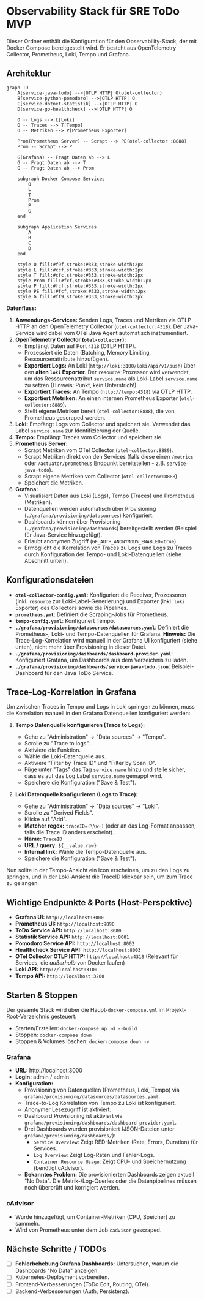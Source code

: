 # Observability Stack für SRE ToDo MVP

Dieser Ordner enthält die Konfiguration für den Observability-Stack, der mit Docker Compose bereitgestellt wird. Er besteht aus OpenTelemetry Collector, Prometheus, Loki, Tempo und Grafana.

## Architektur

```mermaid
graph TD
    A[service-java-todo] -->|OTLP HTTP| O(otel-collector)
    B[service-python-pomodoro] -->|OTLP HTTP| O
    C[service-dotnet-statistik] -->|OTLP HTTP| O
    D[service-go-healthcheck] -->|OTLP HTTP| O

    O -- Logs --> L[Loki]
    O -- Traces --> T[Tempo]
    O -- Metriken --> P[Prometheus Exporter]

    Prom(Prometheus Server) -- Scrapt --> PE(otel-collector :8888)
    Prom -- Scrapt --> P

    G(Grafana) -- Fragt Daten ab --> L
    G -- Fragt Daten ab --> T
    G -- Fragt Daten ab --> Prom

    subgraph Docker Compose Services
        O
        L
        T
        Prom
        P
        G
    end

    subgraph Application Services
        A
        B
        C
        D
    end

    style O fill:#f9f,stroke:#333,stroke-width:2px
    style L fill:#ccf,stroke:#333,stroke-width:2px
    style T fill:#cfc,stroke:#333,stroke-width:2px
    style Prom fill:#fcf,stroke:#333,stroke-width:2px
    style P fill:#fcf,stroke:#333,stroke-width:2px
    style PE fill:#fcf,stroke:#333,stroke-width:2px
    style G fill:#ff9,stroke:#333,stroke-width:2px
```

**Datenfluss:**

1.  **Anwendungs-Services:** Senden Logs, Traces und Metriken via OTLP HTTP an den OpenTelemetry Collector (`otel-collector:4318`). Der Java-Service wird dabei vom OTel Java Agent automatisch instrumentiert.
2.  **OpenTelemetry Collector (`otel-collector`):**
    *   Empfängt Daten auf Port `4318` (OTLP HTTP).
    *   Prozessiert die Daten (Batching, Memory Limiting, Ressourcenattribute hinzufügen).
    *   **Exportiert Logs:** An Loki (`http://loki:3100/loki/api/v1/push`) über den **alten `loki` Exporter**. Der `resource`-Prozessor wird verwendet, um das Ressourcenattribut `service.name` als Loki-Label `service.name` zu setzen (Hinweis: Punkt, kein Unterstrich!).
    *   **Exportiert Traces:** An Tempo (`http://tempo:4318`) via OTLP HTTP.
    *   **Exportiert Metriken:** An einen internen Prometheus Exporter (`otel-collector:8889`).
    *   Stellt eigene Metriken bereit (`otel-collector:8888`), die von Prometheus gescraped werden.
3.  **Loki:** Empfängt Logs vom Collector und speichert sie. Verwendet das Label `service.name` zur Identifizierung der Quelle.
4.  **Tempo:** Empfängt Traces vom Collector und speichert sie.
5.  **Prometheus Server:**
    *   Scrapt Metriken vom OTel Collector (`otel-collector:8889`).
    *   Scrapt Metriken direkt von den Services (falls diese einen `/metrics` oder `/actuator/prometheus` Endpunkt bereitstellen - z.B. `service-java-todo`).
    *   Scrapt eigene Metriken vom Collector (`otel-collector:8888`).
    *   Speichert die Metriken.
6.  **Grafana:**
    *   Visualisiert Daten aus Loki (Logs), Tempo (Traces) und Prometheus (Metriken).
    *   Datenquellen werden automatisch über Provisioning (`./grafana/provisioning/datasources`) konfiguriert.
    *   Dashboards können über Provisioning (`./grafana/provisioning/dashboards`) bereitgestellt werden (Beispiel für Java-Service hinzugefügt).
    *   Erlaubt anonymen Zugriff (`GF_AUTH_ANONYMOUS_ENABLED=true`).
    *   Ermöglicht die Korrelation von Traces zu Logs und Logs zu Traces durch Konfiguration der Tempo- und Loki-Datenquellen (siehe Abschnitt unten).

## Konfigurationsdateien

*   **`otel-collector-config.yaml`**: Konfiguriert die Receiver, Prozessoren (inkl. `resource` zur Loki-Label-Generierung) und Exporter (inkl. `loki` Exporter) des Collectors sowie die Pipelines.
*   **`prometheus.yml`**: Definiert die Scraping-Jobs für Prometheus.
*   **`tempo-config.yaml`**: Konfiguriert Tempo.
*   **`./grafana/provisioning/datasources/datasources.yaml`**: Definiert die Prometheus-, Loki- und Tempo-Datenquellen für Grafana. **Hinweis:** Die Trace-Log-Korrelation wird manuell in der Grafana UI konfiguriert (siehe unten), nicht mehr über Provisioning in dieser Datei.
*   **`./grafana/provisioning/dashboards/dashboard-provider.yaml`**: Konfiguriert Grafana, um Dashboards aus dem Verzeichnis zu laden.
*   **`./grafana/provisioning/dashboards/service-java-todo.json`**: Beispiel-Dashboard für den Java ToDo Service.

## Trace-Log-Korrelation in Grafana

Um zwischen Traces in Tempo und Logs in Loki springen zu können, muss die Korrelation manuell in den Grafana Datenquellen konfiguriert werden:

1.  **Tempo Datenquelle konfigurieren (Trace to Logs):**
    *   Gehe zu "Administration" -> "Data sources" -> "Tempo".
    *   Scrolle zu "Trace to logs".
    *   Aktiviere die Funktion.
    *   Wähle die Loki-Datenquelle aus.
    *   Aktiviere "Filter by Trace ID" und "Filter by Span ID".
    *   Füge unter "Tags" das Tag `service.name` hinzu und stelle sicher, dass es auf das Log Label `service.name` gemappt wird.
    *   Speichere die Konfiguration ("Save & Test").

2.  **Loki Datenquelle konfigurieren (Logs to Trace):**
    *   Gehe zu "Administration" -> "Data sources" -> "Loki".
    *   Scrolle zu "Derived Fields".
    *   Klicke auf "Add".
    *   **Matcher regex:** `traceID=(\\w+)` (oder an das Log-Format anpassen, falls die Trace ID anders erscheint).
    *   **Name:** `TraceID`
    *   **URL / query:** `${__value.raw}`
    *   **Internal link:** Wähle die Tempo-Datenquelle aus.
    *   Speichere die Konfiguration ("Save & Test").

Nun sollte in der Tempo-Ansicht ein Icon erscheinen, um zu den Logs zu springen, und in der Loki-Ansicht die TraceID klickbar sein, um zum Trace zu gelangen.

## Wichtige Endpunkte & Ports (Host-Perspektive)

*   **Grafana UI:** `http://localhost:3000`
*   **Prometheus UI:** `http://localhost:9090`
*   **ToDo Service API:** `http://localhost:8080`
*   **Statistik Service API:** `http://localhost:8001`
*   **Pomodoro Service API:** `http://localhost:8002`
*   **Healthcheck Service API:** `http://localhost:8003`
*   **OTel Collector OTLP HTTP:** `http://localhost:4318` (Relevant für Services, die *außerhalb* von Docker laufen)
*   **Loki API:** `http://localhost:3100`
*   **Tempo API:** `http://localhost:3200`

## Starten & Stoppen

Der gesamte Stack wird über die Haupt-`docker-compose.yml` im Projekt-Root-Verzeichnis gesteuert:

*   Starten/Erstellen: `docker-compose up -d --build`
*   Stoppen: `docker-compose down`
*   Stoppen & Volumes löschen: `docker-compose down -v`

### Grafana

-   **URL:** http://localhost:3000
-   **Login:** admin / admin
-   **Konfiguration:**
    -   Provisioning von Datenquellen (Prometheus, Loki, Tempo) via `grafana/provisioning/datasources/datasources.yaml`.
    -   Trace-to-Log Korrelation von Tempo zu Loki ist konfiguriert.
    -   Anonymer Lesezugriff ist aktiviert.
    -   Dashboard Provisioning ist aktiviert via `grafana/provisioning/dashboards/dashboard-provider.yaml`.
    -   Drei Dashboards wurden provisioniert (JSON-Dateien unter `grafana/provisioning/dashboards/`):
        -   `Service Overview`: Zeigt RED-Metriken (Rate, Errors, Duration) für Services.
        -   `Log Overview`: Zeigt Log-Raten und Fehler-Logs.
        -   `Container Resource Usage`: Zeigt CPU- und Speichernutzung (benötigt cAdvisor).
    -   **Bekanntes Problem:** Die provisionierten Dashboards zeigen aktuell "No Data". Die Metrik-/Log-Queries oder die Datenpipelines müssen noch überprüft und korrigiert werden.

### cAdvisor

-   Wurde hinzugefügt, um Container-Metriken (CPU, Speicher) zu sammeln.
-   Wird von Prometheus unter dem Job `cadvisor` gescraped.

## Nächste Schritte / TODOs

-   [ ] **Fehlerbehebung Grafana Dashboards:** Untersuchen, warum die Dashboards "No Data" anzeigen.
-   [ ] Kubernetes-Deployment vorbereiten.
-   [ ] Frontend-Verbesserungen (ToDo Edit, Routing, OTel).
-   [ ] Backend-Verbesserungen (Auth, Persistenz). 